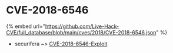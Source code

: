 # CVE-2018-6546
{% embed url="https://github.com/Live-Hack-CVE/full_database/blob/main/cves/2018/CVE-2018-6546.json" %}

* securifera ~> [CVE-2018-6546-Exploit](https://www.alice-snow.ru/2018/database/cve-2018-6546/cve-2018-6546-exploit-securifera)